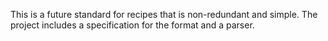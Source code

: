 This is a future standard for recipes that is non-redundant and simple.
The project includes a specification for the format and a parser.

